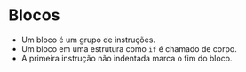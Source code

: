 # Blocos
- Um bloco é um grupo de instruções.
- Um bloco em uma estrutura como `if` é chamado de corpo.
- A primeira instrução não indentada marca o fim do bloco.